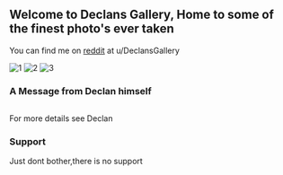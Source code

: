 ## Welcome to Declans Gallery, Home to some of the finest photo's ever taken

You can find me on [reddit](https://www.reddit.com/user/DeclansGallery/) at u/DeclansGallery

![1](https://b.thumbs.redditmedia.com/lM9xYmwbyXxx0MfLCRBYRfj4_nJP7KY4BVXkMqJzZhU.jpg) 
![2](https://a.thumbs.redditmedia.com/e8EyVnmT0A2CV2flXaY0b7UnCAWRSm8z4X5UAjI4t-0.jpg) 
![3](https://b.thumbs.redditmedia.com/uPGroL7qJwFVjmmWWprxmNPjImggxT0mZzYzr9naJ4k.jpg)

### A Message from Declan himself


```markdown

```

For more details see Declan 


### Support

Just dont bother,there is no support
